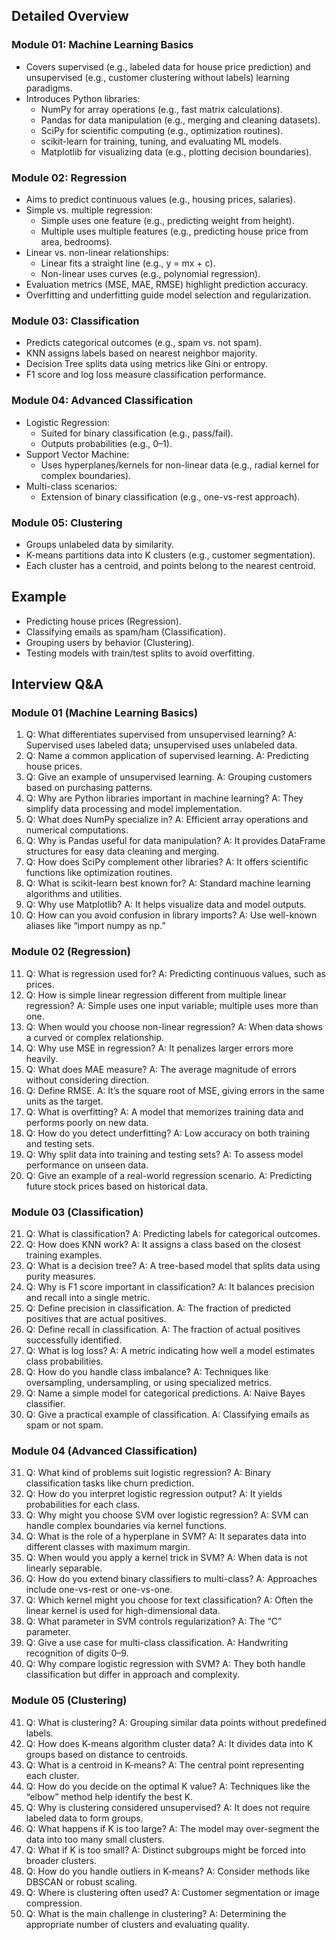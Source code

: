 ## Detailed Overview

### Module 01: Machine Learning Basics
- Covers supervised (e.g., labeled data for house price prediction) and unsupervised (e.g., customer clustering without labels) learning paradigms.
- Introduces Python libraries:
    - NumPy for array operations (e.g., fast matrix calculations).
    - Pandas for data manipulation (e.g., merging and cleaning datasets).
    - SciPy for scientific computing (e.g., optimization routines).
    - scikit-learn for training, tuning, and evaluating ML models.
    - Matplotlib for visualizing data (e.g., plotting decision boundaries).

### Module 02: Regression
- Aims to predict continuous values (e.g., housing prices, salaries).
- Simple vs. multiple regression:
    - Simple uses one feature (e.g., predicting weight from height).
    - Multiple uses multiple features (e.g., predicting house price from area, bedrooms).
- Linear vs. non-linear relationships:
    - Linear fits a straight line (e.g., y = mx + c).
    - Non-linear uses curves (e.g., polynomial regression).
- Evaluation metrics (MSE, MAE, RMSE) highlight prediction accuracy.
- Overfitting and underfitting guide model selection and regularization.

### Module 03: Classification
- Predicts categorical outcomes (e.g., spam vs. not spam).
- KNN assigns labels based on nearest neighbor majority.
- Decision Tree splits data using metrics like Gini or entropy.
- F1 score and log loss measure classification performance.

### Module 04: Advanced Classification
- Logistic Regression:
    - Suited for binary classification (e.g., pass/fail).
    - Outputs probabilities (e.g., 0–1).
- Support Vector Machine:
    - Uses hyperplanes/kernels for non-linear data (e.g., radial kernel for complex boundaries).
- Multi-class scenarios:
    - Extension of binary classification (e.g., one-vs-rest approach).

### Module 05: Clustering
- Groups unlabeled data by similarity.
- K-means partitions data into K clusters (e.g., customer segmentation).
- Each cluster has a centroid, and points belong to the nearest centroid.

## Example
- Predicting house prices (Regression).
- Classifying emails as spam/ham (Classification).
- Grouping users by behavior (Clustering).
- Testing models with train/test splits to avoid overfitting.

## Interview Q&A

### Module 01 (Machine Learning Basics)
1. Q: What differentiates supervised from unsupervised learning?
    A: Supervised uses labeled data; unsupervised uses unlabeled data.
2. Q: Name a common application of supervised learning.
    A: Predicting house prices.
3. Q: Give an example of unsupervised learning.
    A: Grouping customers based on purchasing patterns.
4. Q: Why are Python libraries important in machine learning?
    A: They simplify data processing and model implementation.
5. Q: What does NumPy specialize in?
    A: Efficient array operations and numerical computations.
6. Q: Why is Pandas useful for data manipulation?
    A: It provides DataFrame structures for easy data cleaning and merging.
7. Q: How does SciPy complement other libraries?
    A: It offers scientific functions like optimization routines.
8. Q: What is scikit-learn best known for?
    A: Standard machine learning algorithms and utilities.
9. Q: Why use Matplotlib?
    A: It helps visualize data and model outputs.
10. Q: How can you avoid confusion in library imports?
     A: Use well-known aliases like “import numpy as np.”

### Module 02 (Regression)
11. Q: What is regression used for?
     A: Predicting continuous values, such as prices.
12. Q: How is simple linear regression different from multiple linear regression?
     A: Simple uses one input variable; multiple uses more than one.
13. Q: When would you choose non-linear regression?
     A: When data shows a curved or complex relationship.
14. Q: Why use MSE in regression?
     A: It penalizes larger errors more heavily.
15. Q: What does MAE measure?
     A: The average magnitude of errors without considering direction.
16. Q: Define RMSE.
     A: It’s the square root of MSE, giving errors in the same units as the target.
17. Q: What is overfitting?
     A: A model that memorizes training data and performs poorly on new data.
18. Q: How do you detect underfitting?
     A: Low accuracy on both training and testing sets.
19. Q: Why split data into training and testing sets?
     A: To assess model performance on unseen data.
20. Q: Give an example of a real-world regression scenario.
     A: Predicting future stock prices based on historical data.

### Module 03 (Classification)
21. Q: What is classification?
     A: Predicting labels for categorical outcomes.
22. Q: How does KNN work?
     A: It assigns a class based on the closest training examples.
23. Q: What is a decision tree?
     A: A tree-based model that splits data using purity measures.
24. Q: Why is F1 score important in classification?
     A: It balances precision and recall into a single metric.
25. Q: Define precision in classification.
     A: The fraction of predicted positives that are actual positives.
26. Q: Define recall in classification.
     A: The fraction of actual positives successfully identified.
27. Q: What is log loss?
     A: A metric indicating how well a model estimates class probabilities.
28. Q: How do you handle class imbalance?
     A: Techniques like oversampling, undersampling, or using specialized metrics.
29. Q: Name a simple model for categorical predictions.
     A: Naive Bayes classifier.
30. Q: Give a practical example of classification.
     A: Classifying emails as spam or not spam.

### Module 04 (Advanced Classification)
31. Q: What kind of problems suit logistic regression?
     A: Binary classification tasks like churn prediction.
32. Q: How do you interpret logistic regression output?
     A: It yields probabilities for each class.
33. Q: Why might you choose SVM over logistic regression?
     A: SVM can handle complex boundaries via kernel functions.
34. Q: What is the role of a hyperplane in SVM?
     A: It separates data into different classes with maximum margin.
35. Q: When would you apply a kernel trick in SVM?
     A: When data is not linearly separable.
36. Q: How do you extend binary classifiers to multi-class?
     A: Approaches include one-vs-rest or one-vs-one.
37. Q: Which kernel might you choose for text classification?
     A: Often the linear kernel is used for high-dimensional data.
38. Q: What parameter in SVM controls regularization?
     A: The “C” parameter.
39. Q: Give a use case for multi-class classification.
     A: Handwriting recognition of digits 0–9.
40. Q: Why compare logistic regression with SVM?
     A: They both handle classification but differ in approach and complexity.

### Module 05 (Clustering)
41. Q: What is clustering?
     A: Grouping similar data points without predefined labels.
42. Q: How does K-means algorithm cluster data?
     A: It divides data into K groups based on distance to centroids.
43. Q: What is a centroid in K-means?
     A: The central point representing each cluster.
44. Q: How do you decide on the optimal K value?
     A: Techniques like the “elbow” method help identify the best K.
45. Q: Why is clustering considered unsupervised?
     A: It does not require labeled data to form groups.
46. Q: What happens if K is too large?
     A: The model may over-segment the data into too many small clusters.
47. Q: What if K is too small?
     A: Distinct subgroups might be forced into broader clusters.
48. Q: How do you handle outliers in K-means?
     A: Consider methods like DBSCAN or robust scaling.
49. Q: Where is clustering often used?
     A: Customer segmentation or image compression.
50. Q: What is the main challenge in clustering?
     A: Determining the appropriate number of clusters and evaluating quality.
